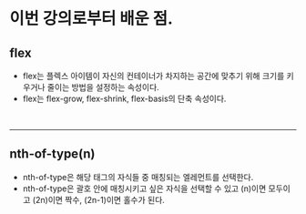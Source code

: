# 이번 강의로부터 배운 점.

## flex
* flex는 플렉스 아이템이 자신의 컨테이너가 차지하는 공간에 맞추기 위해 크기를 키우거나 줄이는 방법을 설정하는 속성이다.
* flex는 flex-grow, flex-shrink, flex-basis의 단축 속성이다.

<br>

---
## nth-of-type(n)
* nth-of-type은 해당 태그의 자식들 중 매칭되는 엘레먼트를 선택한다.
* nth-of-type은 괄호 안에 매칭시키고 싶은 자식을 선택할 수 있고 (n)이면 모두이고 (2n)이면 짝수, (2n-1)이면 홀수가 된다.